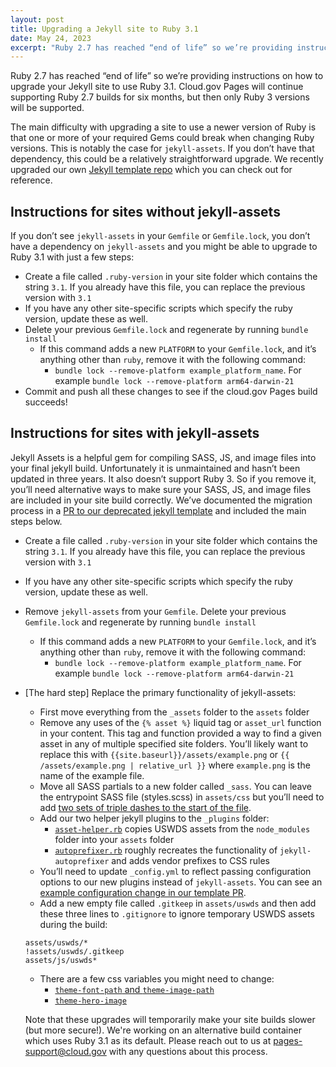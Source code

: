 ```yaml
---
layout: post
title: Upgrading a Jekyll site to Ruby 3.1
date: May 24, 2023
excerpt: "Ruby 2.7 has reached “end of life” so we’re providing instructions on how to upgrade your Jekyll site to use Ruby 3.1. Cloud.gov Pages will continue supporting Ruby 2.7 builds for six months, but then only Ruby 3 versions will be supported."
---
```


Ruby 2.7 has reached “end of life” so we’re providing instructions on how to upgrade your Jekyll site to use Ruby 3.1. Cloud.gov Pages will continue supporting Ruby 2.7 builds for six months, but then only Ruby 3 versions will be supported. 

The main difficulty with upgrading a site to use a newer version of Ruby is that one or more of your required Gems could break when changing Ruby versions. This is notably the case for `jekyll-assets`. If you don’t have that dependency, this could be a relatively straightforward upgrade. We recently upgraded our own [Jekyll template repo](https://github.com/cloud-gov/pages-uswds-jekyll) which you can check out for reference.

## Instructions for sites without jekyll-assets

If you don’t see `jekyll-assets` in your `Gemfile` or `Gemfile.lock`, you don’t have a dependency on `jekyll-assets` and you might be able to upgrade to Ruby 3.1 with just a few steps:
- Create a file called `.ruby-version` in your site folder which contains the string `3.1`. If you already have this file, you can replace the previous version with `3.1`
- If you have any other site-specific scripts which specify the ruby version, update these as well.
- Delete your previous `Gemfile.lock` and regenerate by running `bundle install`
  - If this command adds a new `PLATFORM` to your `Gemfile.lock`, and it’s anything other than `ruby`, remove it with the following command:
    - `bundle lock --remove-platform example_platform_name`. For example `bundle lock --remove-platform arm64-darwin-21`
- Commit and push all these changes to see if the cloud.gov Pages build succeeds!

## Instructions for sites with jekyll-assets

Jekyll Assets is a helpful gem for compiling SASS, JS, and image files into your final jekyll build. Unfortunately it is unmaintained and hasn’t been updated in three years. It also doesn’t support Ruby 3. So if you remove it, you’ll need alternative ways to make sure your SASS, JS, and image files are included in your site build correctly. 
We’ve documented the migration process in a [PR to our deprecated jekyll template](https://github.com/cloud-gov/pages-uswds-jekyll/pull/314) and included the main steps below.
- Create a file called `.ruby-version`  in your site folder which contains the string `3.1`. If you already have this file, you can replace the previous version with `3.1`
- If you have any other site-specific scripts which specify the ruby version, update these as well.
- Remove `jekyll-assets` from your `Gemfile`. Delete your previous `Gemfile.lock` and regenerate by running `bundle install`
  - If this command adds a new `PLATFORM` to your `Gemfile.lock`, and it’s anything other than `ruby`, remove it with the following command:
    - `bundle lock --remove-platform example_platform_name`. For example `bundle lock --remove-platform arm64-darwin-21`
- [The hard step] Replace the primary functionality of jekyll-assets:
  - First move everything from the `_assets` folder to the `assets` folder
  - Remove any uses of the `{% asset %}` liquid tag or `asset_url` function in your content. This tag and function provided a way to find a given asset in any of multiple specified site folders. You’ll likely want to replace this with `{{site.baseurl}}/assets/example.png` or `{{ /assets/example.png | relative_url }}` where `example.png` is the name of the example file.
  - Move all SASS partials to a new folder called `_sass`. You can leave the entrypoint SASS file (styles.scss) in `assets/css` but you’ll need to add [two sets of triple dashes to the start of the file](https://jekyllrb.com/docs/assets/).
  - Add our two helper jekyll plugins to the `_plugins` folder:
    - [`asset-helper.rb`](https://github.com/cloud-gov/pages-uswds-jekyll/blob/main/_plugins/asset-helper.rb) copies USWDS assets from the `node_modules` folder into your `assets` folder
    - [`autoprefixer.rb`](https://github.com/cloud-gov/pages-uswds-jekyll/blob/main/_plugins/autoprefixer.rb) roughly recreates the functionality of `jekyll-autoprefixer` and adds vendor prefixes to CSS rules
  - You’ll need to update `_config.yml` to reflect passing configuration options to our new plugins instead of `jekyll-assets`. You can see an [example configuration change in our template PR](https://github.com/cloud-gov/pages-uswds-jekyll/pull/314/files#diff-ecec67b0e1d7e17a83587c6d27b6baaaa133f42482b07bd3685c77f34b62d883).
  - Add a new empty file called `.gitkeep` in `assets/uswds` and then add these three lines to `.gitignore` to ignore temporary USWDS assets during the build:
	
  ```
  assets/uswds/*
  !assets/uswds/.gitkeep
  assets/js/uswds*
   ```
  - There are a few css variables you might need to change:
    - [`theme-font-path` and `theme-image-path`](https://github.com/cloud-gov/pages-uswds-jekyll/pull/314/files#diff-9c2164c6dbe14003458901df1f193e2ac22a958d6fef21a16a439cda577945b9L20-L22)
    - [`theme-hero-image`](https://github.com/cloud-gov/pages-uswds-jekyll/pull/314/files#diff-e2364fbc077a3a2cae9a0614a089904cff29c043b49ed1627690eebfa6a88522R99)

  Note that these upgrades will temporarily make your site builds slower (but more secure!). We're working on an alternative build container which uses Ruby 3.1 as its default. Please reach out to us at [pages-support@cloud.gov](mailto:pages-support@cloud.gov) with any questions about this process.


